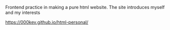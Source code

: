 Frontend practice in making a pure html website.
The site introduces myself and my interests

https://000kev.github.io/html-personal/